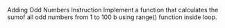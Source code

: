 Adding Odd Numbers
Instruction
Implement a function that calculates the sumof all odd numbers from 1 to 100 b using range() function inside loop.